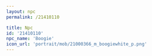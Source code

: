 ```yaml
---
layout: npc
permalink: /21410110

title: Npc
id: '21410110'
npc_name: 'Boogie'
icon_url: 'portrait/mob/21000366_m_boogiewhite_p.png'
---
```

